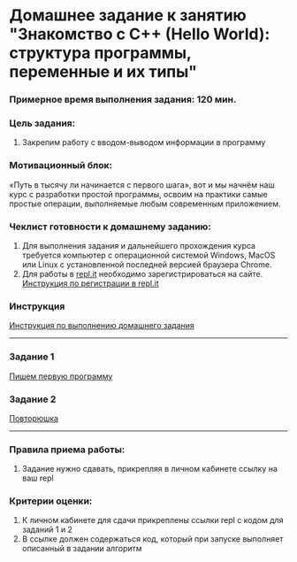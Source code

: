 
# Домашнее задание к занятию "Знакомство с C++ (Hello World): структура программы, переменные и их типы"

### Примерное время выполнения задания: 120 мин.

### Цель задания:

1. Закрепим работу с вводом-выводом информации в программу

### Мотивационный блок:

«Путь в тысячу ли начинается с первого шага», вот и мы начнём наш курс с разработки простой программы, освоим на практики самые простые операции, выполняемые любым современным приложением.

### Чеклист готовности к домашнему заданию:

1. Для выполнения задания и дальнейшего прохождения курса требуется компьютер с операционной системой Windows, MacOS или Linux с установленной последней версией браузера Chrome.
2. Для работы в [repl.it](https://repl.it/) необходимо зарегистрироваться на сайте. [Инструкция по регистрации в repl.it](https://github.com/netology-code/cpps-homeworks/tree/main/common/replit)

### Инструкция

[Инструкция по выполнению домашнего задания](https://github.com/netology-code/cpps-homeworks/blob/main/common/readme.md)

------

### Задание 1
[Пишем первую программу](https://github.com/netology-code/cpps-homeworks/tree/main/1.1/1.1.1) 

### Задание 2
[Повторюшка](https://github.com/netology-code/cpps-homeworks/tree/main/1.1/1.1.2)

------

### Правила приема работы:

1. Задание нужно сдавать, прикрепляя в личном кабинете ссылку на ваш repl

### Критерии оценки:

1. К личном кабинете для сдачи прикреплены ссылки repl с кодом для заданий 1 и 2
2. В ссылке должен содержаться код, который при запуске выполняет описанный в задании алгоритм
